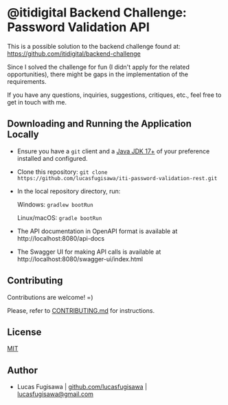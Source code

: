 # @itidigital Backend Challenge: Password Validation API

This is a possible solution to the backend challenge found at: https://github.com/itidigital/backend-challenge

Since I solved the challenge for fun (I didn't apply for the related opportunities), there might be gaps in the implementation of the requirements.

If you have any questions, inquiries, suggestions, critiques, etc., feel free to get in touch with me.
## Downloading and Running the Application Locally

- Ensure you have a `git` client and a [Java JDK 17+](https://www.oracle.com/java/technologies/downloads/) of your preference installed and configured.

- Clone this repository: `git clone https://github.com/lucasfugisawa/iti-password-validation-rest.git`

- In the local repository directory, run:

  Windows: `gradlew bootRun`

  Linux/macOS: `gradle bootRun`

- The API documentation in OpenAPI format is available at http://localhost:8080/api-docs
- The Swagger UI for making API calls is available at http://localhost:8080/swagger-ui/index.html
## Contributing

Contributions are welcome! =)

Please, refer to [CONTRIBUTING.md](CONTRIBUTING.md) for instructions.
## License

[MIT](LICENSE.md)


## Author

- Lucas Fugisawa | [github.com/lucasfugisawa](https://www.github.com/lucasfugisawa) | lucasfugisawa@gmail.com

